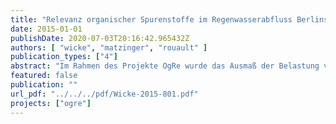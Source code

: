 ```yaml
---
title: "Relevanz organischer Spurenstoffe im Regenwasserabfluss Berlins - Abschlussbericht"
date: 2015-01-01
publishDate: 2020-07-03T20:16:42.965432Z
authors: [ "wicke", "matzinger", "rouault" ]
publication_types: ["4"]
abstract: "Im Rahmen des Projekte OgRe wurde das Ausmaß der Belastung von Regenablauf für Berlin durch ein einjähriges Monitoringprogramm in Regenwasserabfluss der Trennkanalisation unterschiedlicher Einzugsgebietstypen (Altbau, Neubau, Gewerbe, Einfamilienhäuser, Straßenablauf) untersucht. Ziel war, eine möglichst vollständige Erfassung organischer Spurenstoffe zu erreichen (einschließlich Identifizierung zusätzlicher Substanzen durch non-target-Analytik). Darüber hinaus sollte geklärt werden, inwieweit die unterschiedlichen Einzugsgebietstypen ein unterschiedliches Spektrum an Belastung durch Spurenstoffe aufweisen. Diese Informationen wurden dann genutzt, um eine Hochrechnung der über das Regenwasser in die Gewässer gelangenden Spurenstofffrachten für Gesamt-Berlin und einzelne Gewässerabschnitte zu ermöglichen. Die erhaltenen Frachten wurden verglichen mit modellierten Frachten abwasserbürtiger Spurenstoffe, die über Kläranlagenablauf in die Berliner Gewässer gelangen. Insgesamt wurden etwa 90 volumenproportionale Mischproben auf ein Set von etwa 100 Spurenstoffen analysiert. Zusätzlich wurden 12 Regenereignisse in der Panke beprobt, um Spitzenkonzentrationen regenwasserbürtiger Spurenstoffe im Gewässer zu ermitteln und ins Verhältnis zur Trockenwetterbelastung (5 Proben) zu setzen. Auch eine Untersuchung mikrobiologischer Parameter und der zeitlichen Dynamik konnten im Rahmen des Projektes durchgeführt werden."
featured: false
publication: ""
url_pdf: "../../../pdf/Wicke-2015-801.pdf"
projects: ["ogre"]
---
```


